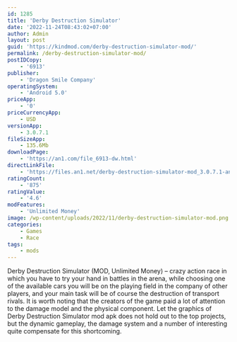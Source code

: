 ```yaml
---
id: 1285
title: 'Derby Destruction Simulator'
date: '2022-11-24T08:43:02+07:00'
author: Admin
layout: post
guid: 'https://kindmod.com/derby-destruction-simulator-mod/'
permalink: /derby-destruction-simulator-mod/
postIDCopy:
    - '6913'
publisher:
    - 'Dragon Smile Company'
operatingSystem:
    - 'Android 5.0'
priceApp:
    - '0'
priceCurrencyApp:
    - USD
versionApp:
    - 3.0.7.1
fileSizeApp:
    - 135.6Mb
downloadPage:
    - 'https://an1.com/file_6913-dw.html'
directLinkFile:
    - 'https://files.an1.net/derby-destruction-simulator-mod_3.0.7.1-an1.com.apk'
ratingCount:
    - '875'
ratingValue:
    - '4.6'
modFeatures:
    - 'Unlimited Money'
image: /wp-content/uploads/2022/11/derby-destruction-simulator-mod.png
categories:
    - Games
    - Race
tags:
    - mods
---
```


Derby Destruction Simulator (MOD, Unlimited Money) – crazy action race in which you have to try your hand in battles in the arena, while choosing one of the available cars you will be on the playing field in the company of other players, and your main task will be of course the destruction of transport rivals. It is worth noting that the creators of the game paid a lot of attention to the damage model and the physical component. Let the graphics of Derby Destruction Simulator mod apk does not hold out to the top projects, but the dynamic gameplay, the damage system and a number of interesting quite compensate for this shortcoming.